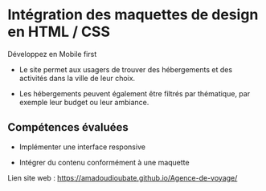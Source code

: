 # Intégration des maquettes de design en HTML / CSS

Développez en Mobile first

- Le site permet aux usagers de trouver des hébergements et des activités dans la ville de leur choix. 

- Les hébergements peuvent également être filtrés par thématique, par exemple leur budget ou leur ambiance.

## Compétences évaluées

- Implémenter une interface responsive

- Intégrer du contenu conformément à une maquette

Lien site web : https://amadoudioubate.github.io/Agence-de-voyage/
